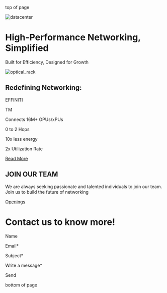 top of page

![datacenter](https://static.wixstatic.com/media/24ea86_0db96c4d2c5641e3b7f7575d743db8ea~mv2.png/v1/fill/w_1920,h_845,al_c,q_90,usm_0.66_1.00_0.01,enc_avif,quality_auto/24ea86_0db96c4d2c5641e3b7f7575d743db8ea~mv2.png)

# High-Performance Networking, Simplified

Built for Efficiency, Designed for Growth

![optical_rack](https://static.wixstatic.com/media/24ea86_7a7ac5b47a6f4feb8e9e8cab6c0e657d~mv2.png/v1/fill/w_31,h_1632,al_c,q_85,enc_avif,quality_auto/24ea86_7a7ac5b47a6f4feb8e9e8cab6c0e657d~mv2.png)

## Redefining Networking:

EFFINITI

TM

Connects 16M+ GPUs/xPUs

0 to 2 Hops

10x less energy

2x Utilization Rate

[Read More](https://www.astrapenetworks.com/technology)

## JOIN OUR TEAM

We are always seeking passionate and talented individuals to join our team. Join us to build the future of networking

[Openings](https://www.astrapenetworks.com/careers)

# Contact us to know more!

Name

Email\*

Subject\*

Write a message\*

Send

bottom of page